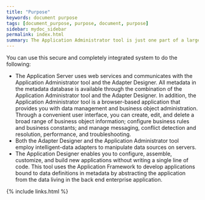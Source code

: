 ```yaml
---
title: "Purpose"
keywords: document purpose
tags: [document_purpose, purpose, document, purpose]
sidebar: mydoc_sidebar
permalink: index.html
summary: The Application Administrator tool is just one part of a larger system called the Mobile Application Platform. Note in the graphic below how the Platform and Tools work together. You can use this secure and completely integrated system to do the following:
---
```

You can use this secure and completely integrated system to do the following:
* The Application Server uses web services and communicates with the Application Administrator tool and the Adapter Designer. All metadata in the metadata database is available through the combination of the Application Administrator tool and the Adapter Designer. In addition, the Application Administrator tool is a browser-based application that provides you with data management and business object administration. Through a convenient user interface, you can create, edit, and delete a broad range of business object information; configure business rules and business constants; and manage messaging, conflict detection and resolution, performance, and troubleshooting.
* Both the Adapter Designer and the Application Administrator tool employ intelligent-data adapters to manipulate data sources on servers.
* The Application Designer enables you to configure, assemble, customize, and build new applications without writing a single line of code. This tool uses the Application Framework to develop applications bound to data definitions in metadata by abstracting the application from the data living in the back end enterprise application.


{% include links.html %}
